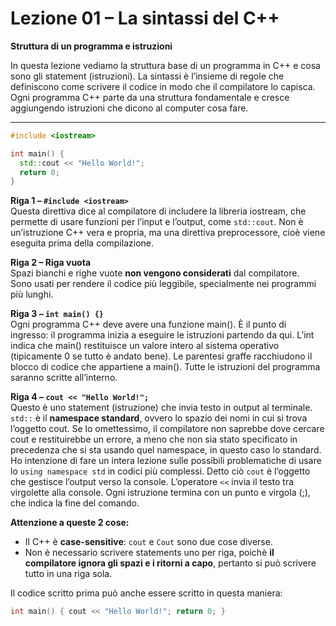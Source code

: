 # Lezione 01 – La sintassi del C++

**Struttura di un programma e istruzioni**

In questa lezione vediamo la struttura base di un programma in C++ e cosa sono gli statement (istruzioni). La sintassi è l’insieme di regole che definiscono come scrivere il codice in modo che il compilatore lo capisca. Ogni programma C++ parte da una struttura fondamentale e cresce aggiungendo istruzioni che dicono al computer cosa fare.

---


```cpp
#include <iostream>

int main() {
  std::cout << "Hello World!";
  return 0;
}
```


**Riga 1 – `#include <iostream>`**  
Questa direttiva dice al compilatore di includere la libreria iostream, che permette di usare funzioni per l’input e l’output, come `std::cout`. Non è un’istruzione C++ vera e propria, ma una direttiva preprocessore, cioè viene eseguita prima della compilazione.

**Riga 2 – Riga vuota**  
Spazi bianchi e righe vuote **non vengono considerati** dal compilatore.  
Sono usati per rendere il codice più leggibile, specialmente nei programmi più lunghi.  

**Riga 3 – `int main() {}`**  
Ogni programma C++ deve avere una funzione main(). È il punto di ingresso: il programma inizia a eseguire le istruzioni partendo da qui.
L’int indica che main() restituisce un valore intero al sistema operativo (tipicamente 0 se tutto è andato bene).
Le parentesi graffe racchiudono il blocco di codice che appartiene a main(). Tutte le istruzioni del programma saranno scritte all’interno.

**Riga 4 – `cout << "Hello World!";`**  
Questo è uno statement (istruzione) che invia testo in output al terminale.
`std::` è il **namespace standard**, ovvero lo spazio dei nomi in cui si trova l’oggetto cout. Se lo omettessimo, il compilatore non saprebbe dove cercare cout e restituirebbe un errore, a meno che non sia stato specificato in precedenza che si sta usando quel namespace, in questo caso lo standard. Ho intenzione di fare un intera lezione sulle possibili problematiche di usare lo `using namespace std` in codici più complessi. 
Detto ciò `cout` è l’oggetto che gestisce l’output verso la console.
L’operatore `<<` invia il testo tra virgolette alla console.
Ogni istruzione termina con un punto e virgola (;), che indica la fine del comando.


**Attenzione a queste 2 cose:**  
* Il C++ è **case-sensitive**: `cout` e `Cout` sono due cose diverse.  
* Non è necessario scrivere statements uno per riga, poichè **il compilatore ignora gli spazi e i ritorni a capo**, pertanto si può scrivere tutto in una riga sola.  

Il codice scritto prima può anche essere scritto in questa maniera:
```cpp
int main() { cout << "Hello World!"; return 0; }
```
